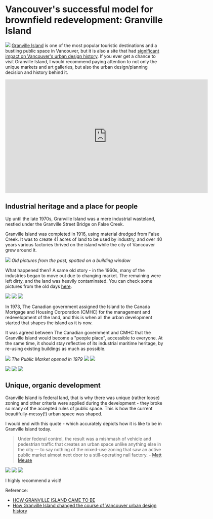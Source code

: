 # Vancouver's successful model for brownfield redevelopment: Granville Island

![](granvilleisland0.jpg)
[Granville Island](https://granvilleisland.com/) is one of the most popular touristic destinations and a bustling public space in Vancouver, but it is also a site that had [significant impact on Vancouver's urban design history](https://www.cbc.ca/news/canada/british-columbia/1970s-granville-island-redevelopment-1.4021855). If you ever get a chance to visit Granville Island, I would recommend paying attention to not only the unique markets and art galleries, but also the urban design/planning decision and history behind it.

<iframe width="640" height="360" src="https://www.youtube.com/embed/-YFavdWspTQ" frameborder="0" allow="autoplay; encrypted-media" allowfullscreen></iframe>


## Industrial heritage and a place for people

Up until the late 1970s, Granville Island was a mere industrial wasteland, nestled under the Granville Street Bridge on False Creek.

Granville Island was completed in 1916, using material dredged from False Creek. It was to create 41 acres of land to be used by industry, and over 40 years various factories thrived on the island while the city of Vancouver grew around it.

![](granvilleisland11.jpg)
*Old pictures from the past, spotted on a building window*

What happened then? A same old story -  in the 1960s, many of the industries began to move out due to changing market. The remaining were left dirty, and the land was heavily contaminated. You can check some pictures from the old days [here](https://granvilleisland.com/history-and-architecture).

![](granvilleisland1.jpg)
![](granvilleisland2.jpg)
![](granvilleisland3.jpg)

In 1973, The Canadian government assigned the Island to the Canada Mortgage and Housing Corporation (CMHC) for the management and redevelopment of the land, and this is when all the urban development started that shapes the island as it is now.  

It was agreed between The Canadian government and CMHC that the Granville Island would become a "people place", accessible to everyone. At the same time, it should stay reflective of its industrial maritime heritage, by re-using existing buildings as much as possible.

![](granvilleisland6.jpg)
*The Public Market opened in 1979*
![](granvilleisland7.jpg)
![](granvilleisland4.jpg)

![](granvilleisland5.jpg)
![](granvilleisland8.jpg)
![](granvilleisland9.jpg)

## Unique, organic development

Granville Island is federal land, that is why there was unique (rather loose) zoning and other criteria were applied during the development - they broke so many of the accepted rules of public space. This is how the current beautifully-messy(!) urban space was shaped.

I would end with this quote - which accurately depicts how it is like to be in Granville Island today.

> Under federal control, the result was a mishmash of vehicle and pedestrian traffic that creates an urban space unlike anything else in the city — to say nothing of the mixed-use zoning that saw an active public market almost next door to a still-operating nail factory. - [Matt Meuse](https://www.cbc.ca/news/canada/british-columbia/1970s-granville-island-redevelopment-1.4021855)

![](granvilleisland13.jpg)
![](granvilleisland14.jpg)
![](granvilleisland15.jpg)

I highly recommend a visit!

Reference:
- [HOW GRANVILLE ISLAND CAME TO BE](https://www.pps.org/article/how-granville-island-came-to-be)
- [How Granville Island changed the course of Vancouver urban design history](https://www.cbc.ca/news/canada/british-columbia/1970s-granville-island-redevelopment-1.4021855)

